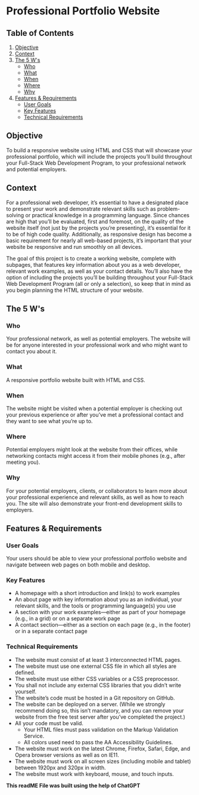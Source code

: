 # Professional Portfolio Website

## Table of Contents

1. [Objective](#objective)
2. [Context](#context)
3. [The 5 W's](#the-5-ws)
   - [Who](#who)
   - [What](#what)
   - [When](#when)
   - [Where](#where)
   - [Why](#why)
4. [Features & Requirements](#features--requirements)
   - [User Goals](#user-goals)
   - [Key Features](#key-features)
   - [Technical Requirements](#technical-requirements)

## Objective
To build a responsive website using HTML and CSS that will showcase your professional portfolio, which will include the projects you’ll build throughout your Full-Stack Web Development Program, to your professional network and potential employers.

## Context
For a professional web developer, it’s essential to have a designated place to present your work and demonstrate relevant skills such as problem-solving or practical knowledge in a programming language. Since chances are high that you’ll be evaluated, first and foremost, on the quality of the website itself (not just by the projects you’re presenting), it’s essential for it to be of high code quality. Additionally, as responsive design has become a basic requirement for nearly all web-based projects, it’s important that your website be responsive and run smoothly on all devices.

The goal of this project is to create a working website, complete with subpages, that features key information about you as a web developer, relevant work examples, as well as your contact details. You’ll also have the option of including the projects you’ll be building throughout your Full-Stack Web Development Program (all or only a selection), so keep that in mind as you begin planning the HTML structure of your website.

## The 5 W's

### Who
Your professional network, as well as potential employers. The website will be for anyone interested in your professional work and who might want to contact you about it.

### What
A responsive portfolio website built with HTML and CSS.

### When
The website might be visited when a potential employer is checking out your previous experience or after you’ve met a professional contact and they want to see what you’re up to.

### Where
Potential employers might look at the website from their offices, while networking contacts might access it from their mobile phones (e.g., after meeting you).

### Why
For your potential employers, clients, or collaborators to learn more about your professional experience and relevant skills, as well as how to reach you. The site will also demonstrate your front-end development skills to employers.

## Features & Requirements

### User Goals
Your users should be able to view your professional portfolio website and navigate between web pages on both mobile and desktop.

### Key Features
- A homepage with a short introduction and link(s) to work examples
- An about page with key information about you as an individual, your relevant skills, and the tools or programming language(s) you use
- A section with your work examples—either as part of your homepage (e.g., in a grid) or on a separate work page
- A contact section—either as a section on each page (e.g., in the footer) or in a separate contact page

### Technical Requirements
- The website must consist of at least 3 interconnected HTML pages.
- The website must use one external CSS file in which all styles are defined.
- The website must use either CSS variables or a CSS preprocessor.
- You shall not include any external CSS libraries that you didn’t write yourself.
- The website’s code must be hosted in a Git repository on GitHub.
- The website can be deployed on a server. (While we strongly recommend doing so, this isn’t mandatory, and you can remove your website from the free test server after you’ve completed the project.)
- All your code must be valid.
  - Your HTML files must pass validation on the Markup Validation Service.
  - All colors used need to pass the AA Accessibility Guidelines.
- The website must work on the latest Chrome, Firefox, Safari, Edge, and Opera browser versions as well as on IE11.
- The website must work on all screen sizes (including mobile and tablet) between 1920px and 320px in width.
- The website must work with keyboard, mouse, and touch inputs.

**This readME File was built using the help of ChatGPT**
